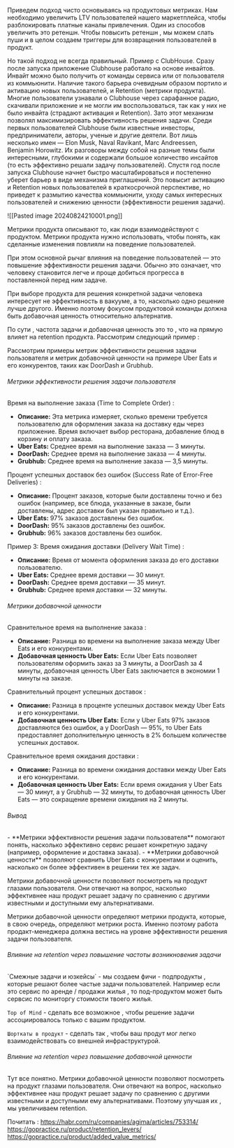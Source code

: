 
Приведем подход чисто основываясь на продуктовых метриках. Нам необходимо увеличить LTV пользователей нашего маркетплейса, чтобы разблокировать платные каналы привлечения. Один из способов увеличить это ретеншн. Чтобы повысить ретеншн , мы можем слать пуши и в целом создаем триггеры для возвращения пользователей в продукт. 

Но такой подход не всегда правильный. Пример с ClubHouse. Сразу после запуска приложение Clubhouse работало на основе инвайтов. Инвайт можно было получить от команды сервиса или от пользователя из коммьюнити. Наличие такого барьера очевидным образом портило и активацию новых пользователей, и Retention (метрики продукта). Многие пользователи узнавали о Clubhouse через сарафанное радио, скачивали приложение и не могли им воспользоваться, так как у них не было инвайта (страдают активация и Retention). Зато этот механизм позволял максимизировать эффективность решения задачи. Среди первых пользователей Clubhouse были известные инвесторы, предприниматели, авторы, ученые и другие деятели. Вот лишь несколько имен — Elon Musk, Naval Ravikant, Marc Andreessen, Benjamin Horowitz. Их разговоры между собой на разные темы были интересными, глубокими и содержали большое количество инсайтов (то есть эффективно решали задачу пользователей). Спустя год после запуска Clubhouse начнет быстро масштабироваться и постепенно уберет барьер в виде механизма приглашений. Это повысит активацию и Retention новых пользователей в краткосрочной перспективе, но приведет к размытию качества коммьюнити, уходу самых интересных пользователей и снижению ценности (эффективности решения задачи).

![[Pasted image 20240824210001.png]]

Метрики продукта описывают то, как люди взаимодействуют с продуктом. Метрики продукта нужно использовать, чтобы понять, как сделанные изменения повлияли на поведение пользователей.

При этом основной рычаг влияния на поведение пользователей — это повышение эффективности решения задачи. Обычно это означает, что человеку становится легче и проще добиться прогресса в поставленной перед ним задаче.

При выборе продукта для решения конкретной задачи человека интересует не эффективность в вакууме, а то, насколько одно решение лучше другого. Именно поэтому фокусом продуктовой команды должна быть добавочная ценность относительно альтернатив.

По сути ,  частота задачи и добавочная ценность это то , что на прямую влияет на retention продукта. Рассмотрим следующий пример : 

Рассмотрим примеры метрик эффективности решения задачи пользователя и метрик добавочной ценности на примере Uber Eats и его конкурентов, таких как DoorDash и Grubhub.

<h6>Метрики эффективности решения задачи пользователя</h6>

Время на выполнение заказа (Time to Complete Order) : 
   - **Описание:** Эта метрика измеряет, сколько времени требуется пользователю для оформления заказа на доставку еды через приложение. Время включает выбор ресторана, добавление блюд в корзину и оплату заказа.
   - **Uber Eats:** Среднее время на выполнение заказа — 3 минуты.
   - **DoorDash:** Среднее время на выполнение заказа — 4 минуты.
   - **Grubhub:** Среднее время на выполнение заказа — 3,5 минуты.

Процент успешных доставок без ошибок (Success Rate of Error-Free Deliveries) : 
   - **Описание:** Процент заказов, которые были доставлены точно и без ошибок (например, все блюда, указанные в заказе, были доставлены, адрес доставки был указан правильно и т.д.).
   - **Uber Eats:** 97% заказов доставлены без ошибок.
   - **DoorDash:** 95% заказов доставлены без ошибок.
   - **Grubhub:** 96% заказов доставлены без ошибок.

Пример 3: Время ожидания доставки (Delivery Wait Time) : 
   - **Описание:** Время от момента оформления заказа до его доставки пользователю.
   - **Uber Eats:** Среднее время доставки — 30 минут.
   - **DoorDash:** Среднее время доставки — 35 минут.
   - **Grubhub:** Среднее время доставки — 32 минуты.

<h6>Метрики добавочной ценности</h6>

Сравнительное время на выполнение заказа : 
   - **Описание:** Разница во времени на выполнение заказа между Uber Eats и его конкурентами.
   - **Добавочная ценность Uber Eats:** Если Uber Eats позволяет пользователям оформить заказ за 3 минуты, а DoorDash за 4 минуты, добавочная ценность Uber Eats заключается в экономии 1 минуты на заказе.

Сравнительный процент успешных доставок : 
   - **Описание:** Разница в проценте успешных доставок между Uber Eats и его конкурентами.
   - **Добавочная ценность Uber Eats:** Если у Uber Eats 97% заказов доставляются без ошибок, а у DoorDash — 95%, то Uber Eats предоставляет дополнительную ценность в 2% большем количестве успешных доставок.

Сравнительное время ожидания доставки : 
   - **Описание:** Разница во времени ожидания доставки между Uber Eats и его конкурентами.
   - **Добавочная ценность Uber Eats:** Если время ожидания у Uber Eats — 30 минут, а у Grubhub — 32 минуты, то добавочная ценность Uber Eats — это сокращение времени ожидания на 2 минуты.

<h6>Вывод</h6>
- **Метрики эффективности решения задачи пользователя** помогают понять, насколько эффективно сервис решает конкретную задачу (например, оформление и доставка заказа).
- **Метрики добавочной ценности** позволяют сравнить Uber Eats с конкурентами и оценить, насколько он более эффективен в решении тех же задач.

Метрики добавочной ценности позволяют посмотреть на продукт глазами пользователя. Они отвечают на вопрос, насколько эффективнее наш продукт решает задачу по сравнению с другими известными и доступными ему альтернативами.

Метрики добавочной ценности определяют метрики продукта, которые, в свою очередь, определяют метрики роста. Именно поэтому работа продакт-менеджера должна вестись на уровне эффективности решения задачи пользователя.

<h6>Влияние на retention через повышение частоты возникновения задачи</h6>
`Смежные задачи и юзкейсы` - мы создаем фичи - подпродукты , которые решают более частые задачи пользователей. Например если это сервис по аренде / продажи жилья , то под-продуктом может быть сервсис по мониторгу стоимости твоего жилья. 

`Top of Mind` - сделать все возможное , чтобы решение задачи ассоциировалось только с вашим продуктом. 

`Шорткаты в продукт` - сделать так , чтобы ваш продут мог легко взаимодействовать со внешней инфраструктурой. 


<h6>Влияние на retention через повышение добавочной ценности</h6>
Тут все понятно. Метрики добавочной ценности позволяют посмотреть на продукт глазами пользователя. Они отвечают на вопрос, насколько эффективнее наш продукт решает задачу по сравнению с другими известными и доступными ему альтернативами. Поэтому улучшая их , мы увеличиваем retention. 





Почитать : 
https://habr.com/ru/companies/agima/articles/753314/
https://gopractice.ru/product/retention_levers/
https://gopractice.ru/product/added_value_metrics/
